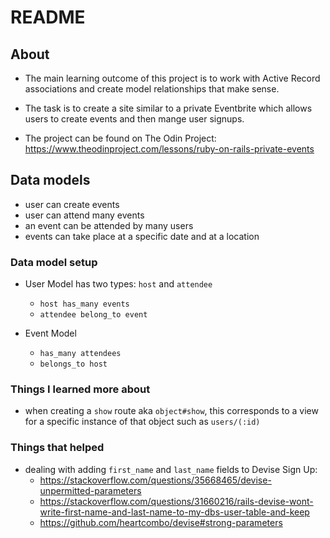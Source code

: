 # README

## About

- The main learning outcome of this project is to work with Active Record associations and create model relationships that make sense.

- The task is to create a site similar to a private Eventbrite which allows users to create events and then mange user signups.

- The project can be found on The Odin Project: https://www.theodinproject.com/lessons/ruby-on-rails-private-events

## Data models

- user can create events
- user can attend many events
- an event can be attended by many users
- events can take place at a specific date and at a location

### Data model setup

- User Model has two types: `host` and `attendee`
  - `host has_many events`
  - `attendee belong_to event`

- Event Model
  - `has_many attendees`
  - `belongs_to host`
<!-- 
### Updated relationship model tables

- User table
  - `...`

- Event table
  - `...`
  - `creator_id`
  - `attendee_id` -->

### Things I learned more about
  - when creating a `show` route aka `object#show`, this corresponds to a view for a specific instance of that object such as `users/(:id)`

### Things that helped

- dealing with adding `first_name` and `last_name` fields to Devise Sign Up:
  - https://stackoverflow.com/questions/35668465/devise-unpermitted-parameters
  - https://stackoverflow.com/questions/31660216/rails-devise-wont-write-first-name-and-last-name-to-my-dbs-user-table-and-keep
  - https://github.com/heartcombo/devise#strong-parameters
